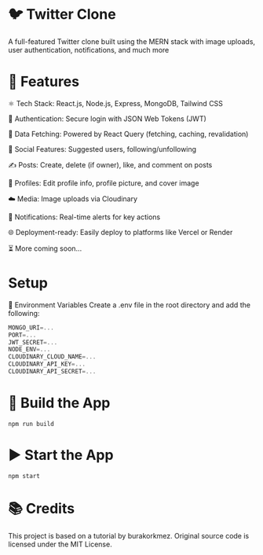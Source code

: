 # 🐦 Twitter Clone

A full-featured Twitter clone built using the MERN stack with image uploads, user authentication, notifications, and much more

# 🚀 Features

⚛️ Tech Stack: React.js, Node.js, Express, MongoDB, Tailwind CSS

🔐 Authentication: Secure login with JSON Web Tokens (JWT)

🔄 Data Fetching: Powered by React Query (fetching, caching, revalidation)

👥 Social Features: Suggested users, following/unfollowing

✍️ Posts: Create, delete (if owner), like, and comment on posts

📝 Profiles: Edit profile info, profile picture, and cover image

☁️ Media: Image uploads via Cloudinary

🔔 Notifications: Real-time alerts for key actions

🌐 Deployment-ready: Easily deploy to platforms like Vercel or Render

⏳ More coming soon...

# Setup

📄 Environment Variables
Create a .env file in the root directory and add the following:

```js
MONGO_URI=...
PORT=...
JWT_SECRET=...
NODE_ENV=...
CLOUDINARY_CLOUD_NAME=...
CLOUDINARY_API_KEY=...
CLOUDINARY_API_SECRET=...
```

# 🧱 Build the App

```shell
npm run build
```

# ▶️ Start the App

```shell
npm start
```

# 📚 Credits

This project is based on a tutorial by burakorkmez.
Original source code is licensed under the MIT License.
